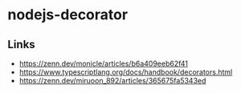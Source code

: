 # nodejs-decorator
## Links
- https://zenn.dev/monicle/articles/b6a409eeb62f41
- https://www.typescriptlang.org/docs/handbook/decorators.html
- https://zenn.dev/miruoon_892/articles/365675fa5343ed

